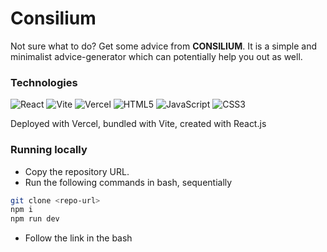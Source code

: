 # Consilium

Not sure what to do? Get some advice from **CONSILIUM**. It is a simple and minimalist advice-generator which can potentially help you out as well.
![]()

### Technologies
![React](https://img.shields.io/badge/react-%2320232a.svg?style=for-the-badge&logo=react&logoColor=%2361DAFB)
![Vite](https://img.shields.io/badge/vite-%23646CFF.svg?style=for-the-badge&logo=vite&logoColor=white)
![Vercel](https://img.shields.io/badge/vercel-%23000000.svg?style=for-the-badge&logo=vercel&logoColor=white)
![HTML5](https://img.shields.io/badge/html5-%23E34F26.svg?style=for-the-badge&logo=html5&logoColor=white)
![JavaScript](https://img.shields.io/badge/javascript-%23323330.svg?style=for-the-badge&logo=javascript&logoColor=%23F7DF1E)
![CSS3](https://img.shields.io/badge/css3-%231572B6.svg?style=for-the-badge&logo=css3&logoColor=white)

Deployed with Vercel, bundled with Vite, created with React.js


### Running locally
- Copy the repository URL.
- Run the following commands in bash, sequentially
```bash
git clone <repo-url>
npm i
npm run dev
```
- Follow the link in the bash  
   
